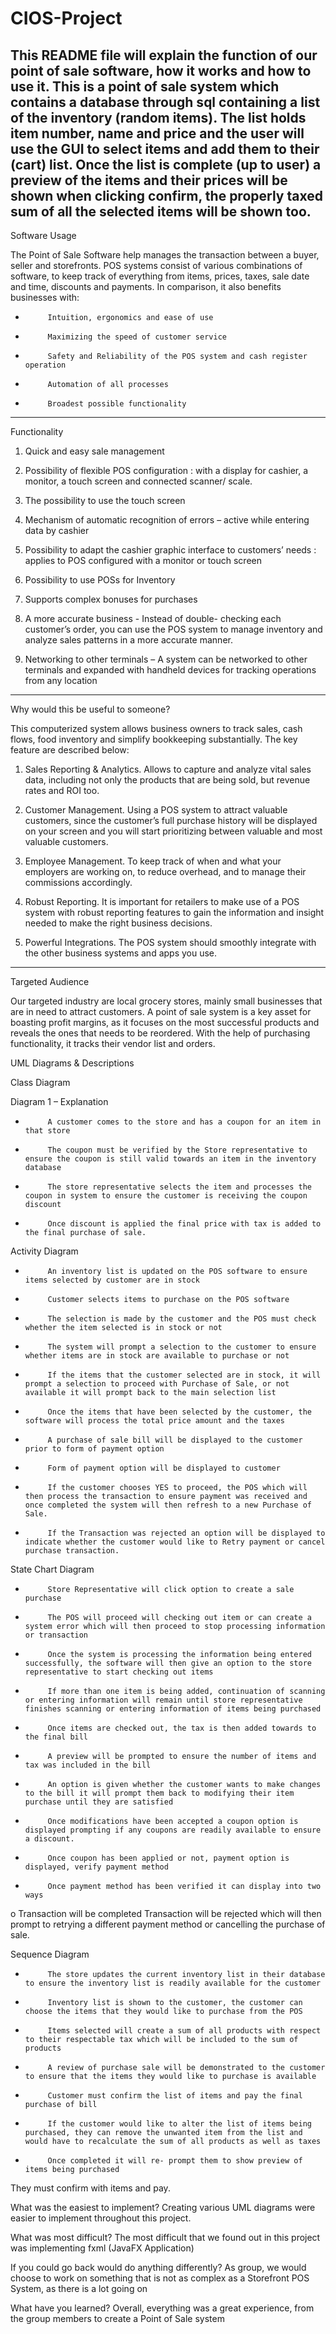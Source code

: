 # CIOS-Project
This README file will explain the function of our point of sale software, how it works and how to use it.
This is a point of sale system which contains a database through sql containing a list of the inventory (random items).
The list holds item number, name and price and the user will use the GUI to select items and add them to their (cart) list.
Once the list is complete (up to user) a preview of the items and their prices will be shown when clicking confirm, the properly taxed sum of all the selected items will be shown too.
--------------------------------------------------------------------------------------------------------------------------------------
Software Usage

The Point of Sale Software help manages the transaction between a buyer, seller and storefronts. POS systems consist of various combinations of software, to keep track of everything from items, prices, taxes, sale date and time, discounts and payments. In comparison, it also benefits businesses with:

-          Intuition, ergonomics and ease of use
-          Maximizing the speed of customer service
-          Safety and Reliability of the POS system and cash register operation
-          Automation of all processes
-          Broadest possible functionality

--------------------------------------------------------------------------------------------------------------------------------------

Functionality

1) Quick and easy sale management

2) Possibility of flexible POS configuration : with a display for cashier, a monitor, a touch screen and connected scanner/ scale.

3) The possibility to use the touch screen

4) Mechanism of automatic recognition of errors – active while entering data by cashier

5) Possibility to adapt the cashier graphic interface to customers’ needs : applies to POS configured with a monitor or touch screen

6) Possibility to use POSs for Inventory

7) Supports complex bonuses for purchases

8) A more accurate business -  Instead of double- checking each customer’s order, you can use the POS system to manage inventory and analyze sales patterns in a more accurate manner.

9) Networking to other terminals – A system can be networked to other terminals and expanded with handheld devices for tracking operations from any location

---------------------------------------------------------------------------------------------------------------------------------------
Why would this be useful to someone?

This computerized system allows business owners to track sales, cash flows, food inventory and simplify bookkeeping substantially. The key feature are described below:

1) Sales Reporting & Analytics.  Allows to capture and analyze vital sales data, including not only the products that are being sold, but revenue rates and ROI too.

2) Customer Management. Using a POS system to attract valuable customers, since the customer’s full purchase history will be displayed on your screen and you will start prioritizing between valuable and most valuable customers.

3) Employee Management.  To keep track of when and what your employers are working on, to reduce overhead, and to manage their commissions accordingly.

4) Robust Reporting. It is important for retailers to make use of a POS system with robust reporting features to gain the information and insight needed to make the right business decisions.
 
5) Powerful Integrations. The POS system should smoothly integrate with the other business systems and apps you use.

---------------------------------------------------------------------------------------------------------------------------------------
Targeted Audience

Our targeted industry are local grocery stores, mainly small businesses that are in need to attract customers. A point of sale system is a key asset for boasting profit margins, as it focuses on the most successful products and reveals the ones that needs to be reordered. With the help of purchasing functionality, it tracks their vendor list and orders.


UML Diagrams & Descriptions

Class Diagram

Diagram 1 – Explanation
-          A customer comes to the store and has a coupon for an item in that store
-          The coupon must be verified by the Store representative to ensure the coupon is still valid towards an item in the inventory database
-          The store representative selects the item and processes the coupon in system to ensure the customer is receiving the coupon discount
-          Once discount is applied the final price with tax is added to the final purchase of sale.

Activity Diagram

-          An inventory list is updated on the POS software to ensure items selected by customer are in stock
-          Customer selects items to purchase on the POS software
-          The selection is made by the customer and the POS must check whether the item selected is in stock or not
-          The system will prompt a selection to the customer to ensure whether items are in stock are available to purchase or not
-          If the items that the customer selected are in stock, it will prompt a selection to proceed with Purchase of Sale, or not available it will prompt back to the main selection list
-          Once the items that have been selected by the customer, the software will process the total price amount and the taxes
-          A purchase of sale bill will be displayed to the customer prior to form of payment option
-          Form of payment option will be displayed to customer
-          If the customer chooses YES to proceed, the POS which will then process the transaction to ensure payment was received and once completed the system will then refresh to a new Purchase of Sale.
-          If the Transaction was rejected an option will be displayed to indicate whether the customer would like to Retry payment or cancel purchase transaction.

State Chart Diagram

-          Store Representative will click option to create a sale purchase
-          The POS will proceed will checking out item or can create a system error which will then proceed to stop processing information or transaction
-          Once the system is processing the information being entered successfully, the software will then give an option to the store representative to start checking out items
-          If more than one item is being added, continuation of scanning or entering information will remain until store representative finishes scanning or entering information of items being purchased
-          Once items are checked out, the tax is then added towards to the final bill
-          A preview will be prompted to ensure the number of items and tax was included in the bill
-          An option is given whether the customer wants to make changes to the bill it will prompt them back to modifying their item purchase until they are satisfied
-          Once modifications have been accepted a coupon option is displayed prompting if any coupons are readily available to ensure a discount.
-          Once coupon has been applied or not, payment option is displayed, verify payment method
-          Once payment method has been verified it can display into two ways
o   Transaction will be completed
Transaction will be rejected which will then prompt to retrying a different payment method or cancelling the purchase of sale.

Sequence Diagram

-          The store updates the current inventory list in their database to ensure the inventory list is readily available for the customer
-          Inventory list is shown to the customer, the customer can choose the items that they would like to purchase from the POS
-          Items selected will create a sum of all products with respect to their respectable tax which will be included to the sum of products
-          A review of purchase sale will be demonstrated to the customer to ensure that the items they would like to purchase is available
-          Customer must confirm the list of items and pay the final purchase of bill
-          If the customer would like to alter the list of items being purchased, they can remove the unwanted item from the list and would have to recalculate the sum of all products as well as taxes
-          Once completed it will re- prompt them to show preview of items being purchased
They must confirm with items and pay.



What was the easiest to implement?
Creating various UML diagrams were easier to implement throughout this project.
 
What was most difficult?
The most difficult that we found out in this project was implementing fxml (JavaFX Application)
 
If you could go back would do anything differently?
As group, we would choose to work on something that is not as complex as a Storefront POS System, as there is a lot going on

What have you learned?
Overall, everything was a great experience, from the group members to create a Point of Sale system

